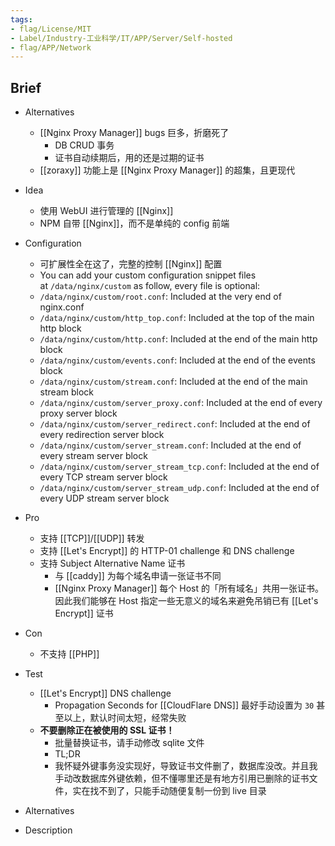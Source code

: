 ```yaml
---
tags:
- flag/License/MIT
- Label/Industry-工业科学/IT/APP/Server/Self-hosted
- flag/APP/Network
---
```


## Brief

- Alternatives
    - [[Nginx Proxy Manager]] bugs 巨多，折磨死了
        - DB CRUD 事务
        - 证书自动续期后，用的还是过期的证书
    - [[zoraxy]] 功能上是 [[Nginx Proxy Manager]] 的超集，且更现代

- Idea
    - 使用 WebUI 进行管理的 [[Nginx]]
    - NPM 自带 [[Nginx]]，而不是单纯的 config 前端

- Configuration
    - 可扩展性全在这了，完整的控制 [[Nginx]] 配置
    - You can add your custom configuration snippet files at `/data/nginx/custom` as follow, every file is optional:
    -   `/data/nginx/custom/root.conf`: Included at the very end of nginx.conf
    -   `/data/nginx/custom/http_top.conf`: Included at the top of the main http block
    -   `/data/nginx/custom/http.conf`: Included at the end of the main http block
    -   `/data/nginx/custom/events.conf`: Included at the end of the events block
    -   `/data/nginx/custom/stream.conf`: Included at the end of the main stream block
    -   `/data/nginx/custom/server_proxy.conf`: Included at the end of every proxy server block
    -   `/data/nginx/custom/server_redirect.conf`: Included at the end of every redirection server block
    -   `/data/nginx/custom/server_stream.conf`: Included at the end of every stream server block
    -   `/data/nginx/custom/server_stream_tcp.conf`: Included at the end of every TCP stream server block
    -   `/data/nginx/custom/server_stream_udp.conf`: Included at the end of every UDP stream server block

- Pro
    - 支持 [[TCP]]/[[UDP]] 转发
    - 支持 [[Let's Encrypt]] 的 HTTP-01 challenge 和 DNS challenge
    - 支持 Subject Alternative Name 证书
        - 与 [[caddy]] 为每个域名申请一张证书不同
        - [[Nginx Proxy Manager]] 每个 Host 的「所有域名」共用一张证书。因此我们能够在 Host 指定一些无意义的域名来避免吊销已有 [[Let's Encrypt]] 证书

- Con
    - 不支持 [[PHP]]

- Test
    - [[Let's Encrypt]] DNS challenge
        - Propagation Seconds for [[CloudFlare DNS]] 最好手动设置为 `30` 甚至以上，默认时间太短，经常失败
    - **不要删除正在被使用的 SSL 证书！**
        - 批量替换证书，请手动修改 sqlite 文件
        - TL;DR
        - 我怀疑外键事务没实现好，导致证书文件删了，数据库没改。并且我手动改数据库外键依赖，但不懂哪里还是有地方引用已删除的证书文件，实在找不到了，只能手动随便复制一份到 live 目录

- Alternatives

- Description
